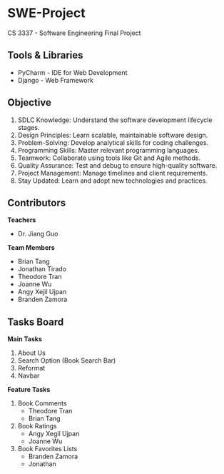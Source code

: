 # SWE-Project
CS 3337 - Software Engineering Final Project

## Tools & Libraries
- PyCharm - IDE for Web Development
- Django - Web Framework

## Objective
1. SDLC Knowledge: Understand the software development lifecycle stages.
2. Design Principles: Learn scalable, maintainable software design.
3. Problem-Solving: Develop analytical skills for coding challenges.
4. Programming Skills: Master relevant programming languages.
5. Teamwork: Collaborate using tools like Git and Agile methods.
6. Quality Assurance: Test and debug to ensure high-quality software.
7. Project Management: Manage timelines and client requirements.
8. Stay Updated: Learn and adopt new technologies and practices.

## Contributors
**Teachers**
- Dr. Jiang Guo

**Team Members**
- Brian Tang
- Jonathan Tirado
- Theodore Tran
- Joanne Wu
- Angy Xejil Ujpan
- Branden Zamora

## Tasks Board
**Main Tasks**
1. About Us
2. Search Option (Book Search Bar)
3. Reformat
4. Navbar

**Feature Tasks**
1. Book Comments
    - Theodore Tran
    - Brian Tang 
2. Book Ratings
    - Angy Xegil Ujpan
    - Joanne Wu
3. Book Favorites Lists
    - Branden Zamora
    - Jonathan
